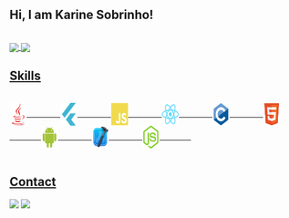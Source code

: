 ## Hi, I am Karine Sobrinho! 
</br>

 <div>
  <a href="https://github.com/eagrundy">
   <img align="center" height="200" src="https://github-readme-stats.vercel.app/api/top-langs/?username=karinesobrinho&layout=compact&langs_count=10&theme=dracula"/>
  <img align="center" height="200" src="https://github-readme-stats.vercel.app/api?username=karinesobrinho&show_icons=true&theme=dracula&include_all_commits=true&count_private=true&hide=issues"/>
</div>
    

 ## Skills
<div style="display: inline_block"><br>
  <img height="40" align="center" alt="Erica-Ruby" height="20" width="30" src="https://raw.githubusercontent.com/devicons/devicon/master/icons/java/java-plain.svg">
 &nbsp;&nbsp;&nbsp;&nbsp;&nbsp;&nbsp;&nbsp;&nbsp;&nbsp;&nbsp;&nbsp;&nbsp;&nbsp;
 <img height="40" align="center" alt="Erica-Js" height="20" width="30" src="https://raw.githubusercontent.com/devicons/devicon/master/icons/flutter/flutter-plain.svg">
 &nbsp;&nbsp;&nbsp;&nbsp;&nbsp;&nbsp;&nbsp;&nbsp;&nbsp;&nbsp;&nbsp;&nbsp;&nbsp;
  <img height="40" align="center" alt="Erica-Js" height="20" width="30" src="https://raw.githubusercontent.com/devicons/devicon/master/icons/javascript/javascript-plain.svg">
 &nbsp;&nbsp;&nbsp;&nbsp;&nbsp;&nbsp;&nbsp;&nbsp;&nbsp;&nbsp;&nbsp;&nbsp;&nbsp;
  <img height="40" align="center" alt="Erica-React" height="20" width="30" src="https://raw.githubusercontent.com/devicons/devicon/master/icons/react/react-original.svg">
 &nbsp;&nbsp;&nbsp;&nbsp;&nbsp;&nbsp;&nbsp;&nbsp;&nbsp;&nbsp;&nbsp;&nbsp;&nbsp;
  <img height="40" align="center" alt="Erica-Redux" height="20" width="30" src="https://raw.githubusercontent.com/devicons/devicon/master/icons/c/c-original.svg">
 &nbsp;&nbsp;&nbsp;&nbsp;&nbsp;&nbsp;&nbsp;&nbsp;&nbsp;&nbsp;&nbsp;&nbsp;&nbsp;
  <img height="40" align="center" alt="Erica-HTML" height="20" width="30" src="https://raw.githubusercontent.com/devicons/devicon/master/icons/html5/html5-original.svg">
 &nbsp;&nbsp;&nbsp;&nbsp;&nbsp;&nbsp;&nbsp;&nbsp;&nbsp;&nbsp;&nbsp;&nbsp;&nbsp;
 <img height="40" align="center" alt="Erica-HTML" height="20" width="30" src="https://raw.githubusercontent.com/devicons/devicon/master/icons/android/android-original.svg">
 &nbsp;&nbsp;&nbsp;&nbsp;&nbsp;&nbsp;&nbsp;&nbsp;&nbsp;&nbsp;&nbsp;&nbsp;&nbsp;
  <img height="40" align="center" alt="Erica-HTML" height="20" width="30" src="https://raw.githubusercontent.com/devicons/devicon/master/icons/xcode/xcode-original.svg">
 &nbsp;&nbsp;&nbsp;&nbsp;&nbsp;&nbsp;&nbsp;&nbsp;&nbsp;&nbsp;&nbsp;&nbsp;&nbsp;
   <img height="40" align="center" alt="Erica-HTML" height="20" width="30" src="https://raw.githubusercontent.com/devicons/devicon/master/icons/nodejs/nodejs-original.svg">
 &nbsp;&nbsp;&nbsp;&nbsp;&nbsp;&nbsp;&nbsp;&nbsp;&nbsp;&nbsp;&nbsp;&nbsp;&nbsp;
 </div> 
 
  
</br>

## Contact 
<div> 
  <a href="https://www.linkedin.com/in/karine-sobrinho-4735361a9/" target="_blank"><img src="https://img.shields.io/badge/-LinkedIn-%230077B5?style=for-the-badge&logo=linkedin&logoColor=white" target="_blank"></a> 
<!--   <a href="https://twitter.com/ericagrundy" target="_blank"><img src="https://img.shields.io/badge/-Twitter-%23EA4335?style=for-the-badge&logo=youtube&logoColor=white" target="_blank"></a> -->
<!--   <a href="https://instagram.com/ericagrundy" target="_blank"><img src="https://img.shields.io/badge/-Instagram-%23E4405F?style=for-the-badge&logo=instagram&logoColor=white" target="_blank"></a> -->
  <a href = "mailto: karine.silva.sobrinho@gmail.com"><img src="https://img.shields.io/badge/-Gmail-%23333?style=for-the-badge&logo=gmail&logoColor=white" target="_blank"></a>
 </br>
</br>
 
 <!--![Snake animation](https://github.com/eagrundy/eagrundy/blob/output/github-contribution-grid-snake.svg)-->
 
</div>
